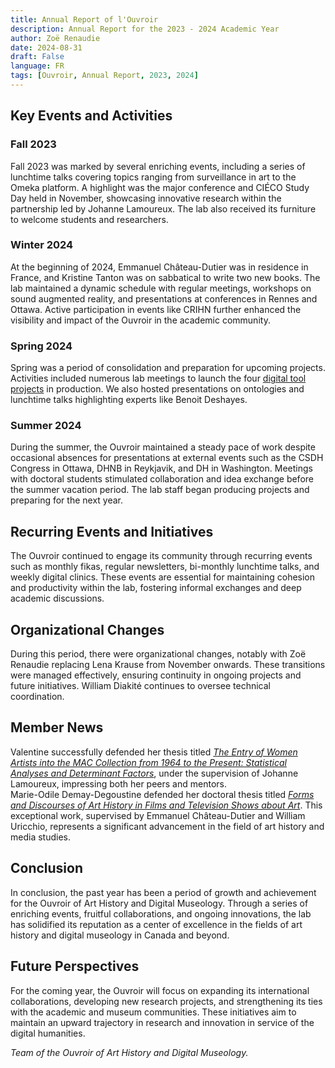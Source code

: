 ```yaml
---
title: Annual Report of l'Ouvroir
description: Annual Report for the 2023 - 2024 Academic Year
author: Zoë Renaudie
date: 2024-08-31
draft: False
language: FR
tags: [Ouvroir, Annual Report, 2023, 2024]
---
```


## Key Events and Activities

### Fall 2023

Fall 2023 was marked by several enriching events, including a series of lunchtime talks covering topics ranging from surveillance in art to the Omeka platform. A highlight was the major conference and CIÉCO Study Day held in November, showcasing innovative research within the partnership led by Johanne Lamoureux. The lab also received its furniture to welcome students and researchers.

### Winter 2024

At the beginning of 2024, Emmanuel Château-Dutier was in residence in France, and Kristine Tanton was on sabbatical to write two new books. The lab maintained a dynamic schedule with regular meetings, workshops on sound augmented reality, and presentations at conferences in Rennes and Ottawa. Active participation in events like CRIHN further enhanced the visibility and impact of the Ouvroir in the academic community.

### Spring 2024

Spring was a period of consolidation and preparation for upcoming projects. Activities included numerous lab meetings to launch the four [digital tool projects](https://ouvroir.umontreal.ca/projets) in production. We also hosted presentations on ontologies and lunchtime talks highlighting experts like Benoit Deshayes.

### Summer 2024

During the summer, the Ouvroir maintained a steady pace of work despite occasional absences for presentations at external events such as the CSDH Congress in Ottawa, DHNB in Reykjavik, and DH in Washington. Meetings with doctoral students stimulated collaboration and idea exchange before the summer vacation period. The lab staff began producing projects and preparing for the next year.

## Recurring Events and Initiatives

The Ouvroir continued to engage its community through recurring events such as monthly fikas, regular newsletters, bi-monthly lunchtime talks, and weekly digital clinics. These events are essential for maintaining cohesion and productivity within the lab, fostering informal exchanges and deep academic discussions.

## Organizational Changes

During this period, there were organizational changes, notably with Zoë Renaudie replacing Lena Krause from November onwards. These transitions were managed effectively, ensuring continuity in ongoing projects and future initiatives. William Diakité continues to oversee technical coordination.

## Member News

Valentine successfully defended her thesis titled [_The Entry of Women Artists into the MAC Collection from 1964 to the Present: Statistical Analyses and Determinant Factors_](https://papyrus.bib.umontreal.ca/xmlui/handle/1866/33193), under the supervision of Johanne Lamoureux, impressing both her peers and mentors.  
Marie-Odile Demay-Degoustine defended her doctoral thesis titled [_Forms and Discourses of Art History in Films and Television Shows about Art_](https://papyrus.bib.umontreal.ca/xmlui/handle/1866/33380). This exceptional work, supervised by Emmanuel Château-Dutier and William Uricchio, represents a significant advancement in the field of art history and media studies.

## Conclusion

In conclusion, the past year has been a period of growth and achievement for the Ouvroir of Art History and Digital Museology. Through a series of enriching events, fruitful collaborations, and ongoing innovations, the lab has solidified its reputation as a center of excellence in the fields of art history and digital museology in Canada and beyond.

## Future Perspectives

For the coming year, the Ouvroir will focus on expanding its international collaborations, developing new research projects, and strengthening its ties with the academic and museum communities. These initiatives aim to maintain an upward trajectory in research and innovation in service of the digital humanities.

_Team of the Ouvroir of Art History and Digital Museology._

